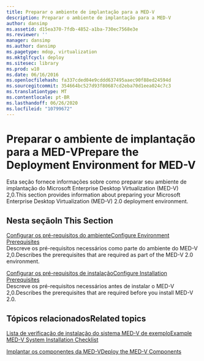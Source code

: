 ```yaml
---
title: Preparar o ambiente de implantação para a MED-V
description: Preparar o ambiente de implantação para a MED-V
author: dansimp
ms.assetid: d15ea370-7fdb-4852-a1ba-730ec7568e3e
ms.reviewer: ''
manager: dansimp
ms.author: dansimp
ms.pagetype: mdop, virtualization
ms.mktglfcycl: deploy
ms.sitesec: library
ms.prod: w10
ms.date: 06/16/2016
ms.openlocfilehash: fa337cded04e9cddd637495aaec90f88ed24594d
ms.sourcegitcommit: 354664bc527d93f80687cd2eba70d1eea024c7c3
ms.translationtype: MT
ms.contentlocale: pt-BR
ms.lasthandoff: 06/26/2020
ms.locfileid: "10799672"
---
```

# <span data-ttu-id="2f44c-103">Preparar o ambiente de implantação para a MED-V</span><span class="sxs-lookup"><span data-stu-id="2f44c-103">Prepare the Deployment Environment for MED-V</span></span>


<span data-ttu-id="2f44c-104">Esta seção fornece informações sobre como preparar seu ambiente de implantação do Microsoft Enterprise Desktop Virtualization (MED-V) 2,0.</span><span class="sxs-lookup"><span data-stu-id="2f44c-104">This section provides information about preparing your Microsoft Enterprise Desktop Virtualization (MED-V) 2.0 deployment environment.</span></span>

## <span data-ttu-id="2f44c-105">Nesta seção</span><span class="sxs-lookup"><span data-stu-id="2f44c-105">In This Section</span></span>


<a href="" id="configure-environment-prerequisites"></a>[<span data-ttu-id="2f44c-106">Configurar os pré-requisitos do ambiente</span><span class="sxs-lookup"><span data-stu-id="2f44c-106">Configure Environment Prerequisites</span></span>](configure-environment-prerequisites.md)  
<span data-ttu-id="2f44c-107">Descreve os pré-requisitos necessários como parte do ambiente do MED-V 2,0.</span><span class="sxs-lookup"><span data-stu-id="2f44c-107">Describes the prerequisites that are required as part of the MED-V 2.0 environment.</span></span>

<a href="" id="configure-installation-prerequisites"></a>[<span data-ttu-id="2f44c-108">Configurar os pré-requisitos de instalação</span><span class="sxs-lookup"><span data-stu-id="2f44c-108">Configure Installation Prerequisites</span></span>](configure-installation-prerequisites.md)  
<span data-ttu-id="2f44c-109">Descreve os pré-requisitos necessários antes de instalar o MED-V 2,0.</span><span class="sxs-lookup"><span data-stu-id="2f44c-109">Describes the prerequisites that are required before you install MED-V 2.0.</span></span>

## <span data-ttu-id="2f44c-110">Tópicos relacionados</span><span class="sxs-lookup"><span data-stu-id="2f44c-110">Related topics</span></span>


[<span data-ttu-id="2f44c-111">Lista de verificação de instalação do sistema MED-V de exemplo</span><span class="sxs-lookup"><span data-stu-id="2f44c-111">Example MED-V System Installation Checklist</span></span>](example-med-v-system-installation-checklist.md)

[<span data-ttu-id="2f44c-112">Implantar os componentes da MED-V</span><span class="sxs-lookup"><span data-stu-id="2f44c-112">Deploy the MED-V Components</span></span>](deploy-the-med-v-components.md)

 

 





